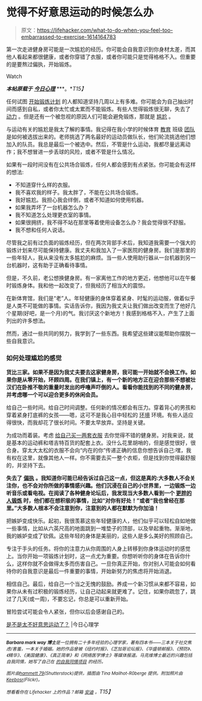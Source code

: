 # 觉得不好意思运动的时候怎么办

> 原文：<https://lifehacker.com/what-to-do-when-you-feel-too-embarrassed-to-exercise-1614164783>

第一次走进健身房可能是一次尴尬的经历。你可能会自我意识到你身材太差，而其他人看起来都很健康，或者你穿错了衣服，或者你可能只是觉得格格不入。但重要的是要熬过偏执，开始锻炼。

Watch

***本帖原载于*** [***今日心理***](http://www.psychologytoday.com/blog/shyness-is-nice/201401/are-you-too-embarrassed-exercise) ***。**T15】*

任何试图 [开始锻炼计划](https://lifehacker.com/how-to-motivate-yourself-into-an-exercise-routine-youll-5950484) 的人都知道坚持几周以上有多难。你可能会为自己抽出时间而感到自私，或者你太忙或太累而不能锻炼。有些人觉得锻炼很无聊，失去了 [动力](http://www.psychologytoday.com/basics/motivation) 。但是还有一个被忽视的原因人们可能会避免锻炼，那就是 [尴尬](http://www.psychologytoday.com/basics/embarrassment) 。

与运动有关的尴尬是我太了解的事情。我记得在我小学的时候体育 [教育](http://www.psychologytoday.com/basics/education) 班级 [团队](http://www.psychologytoday.com/basics/teamwork) 是如何被选拔出来的。老师挑选了两名最好的运动员做队长，他们轮流挑选他们想加入的队员。我总是最后一个被选中。然后，不管是什么运动，我都尽量远离动作；我不想冒进一步丢球的风险，或者不管是什么情况。

如果有一段时间没有在公共场合锻炼，任何人都会感到有点紧张。你可能会有这样的想法:

*   不知道穿什么样的衣服。
*   我不喜欢我的样子。我太胖了，不能在公共场合锻炼。
*   我好尴尬。我担心我会绊倒，或者不知道如何使用机器。
*   如果我弄坏了一台机器怎么办？
*   我不知道怎么处理更衣室的事情。
*   如果很拥挤，我不得不站在那里等着使用设备怎么办？我会觉得很不舒服。
*   我不想和任何人说话。

尽管我之前有过负面的锻炼经历，但在两次背部手术后，我知道我需要一个强大的锻炼计划来尽可能保持健康。我丈夫和我加入了一家医院的健身房。我们是那里的一些年轻人，我从来没有太多尴尬的麻烦。当一些人使用助行器从一台机器到另一台机器时，这有助于正确看待事情。

但是，不久前，老公想换健身房。有一家离他工作的地方更近，他想他可以在午餐时锻炼身体。我和他一起改变了，但我经历了相当大的震惊。

在新体育馆，我们是“老”人。年轻健康的身体穿着紧身、时髦的运动服，做着似乎是人类不可能做的事情。实话告诉你，我因为我丈夫让我们做出改变而生了他好几个星期(好吧，是一个月)的气。我讨厌这个新地方！我感到格格不入，产生了上面列出的许多想法。

然而，通过一些共同的努力，我学到了一些东西。我希望这些建议能帮助你摆脱一些自我意识。

### 如何处理尴尬的感觉

**货比三家。如果不是因为我丈夫要去这家健身房，我可能一开始就不会换工作。如果你是从零开始，环顾四周。在我们镇上，有一个新的地方正在迎合那些不想被壮汉们在卧推不敬的重量时发出的呼噜声吓倒的人。看看你能找到的不同的健身房，并考虑哪一个可以迎合更多的休闲会员。**

给自己一些时间。给自己时间调整。任何新的情况都会有压力。穿着背心的男孩和穿着紧身打底裤的女孩——嗯，这可不是我心目中轻松的 [环境](http://www.psychologytoday.com/basics/environmental-psychology) 环境。有些人适应得很快，而我却花了很长时间。不要太早放弃。坚持是关键。

为成功而着装。考虑 [给自己买一两套衣服](https://lifehacker.com/is-there-really-a-benefit-to-special-exercise-clothing-1607198642) 去你觉得不错的健身房。对我来说，就是基本的运动裤和塔吉特百货的配套上衣。没什么花里胡哨的，但是感觉很好，很合身。穿太大太松的衣服不会向“内在的你”传递正确的信息你想告诉自己:嘿，我有权在这里，就像其他人一样。你不需要去买一整个衣柜，但是找到你觉得最舒服的，并坚持下去。

**失去了** [**偏执**](http://www.psychologytoday.com/basics/fear) **。我知道你可能已经告诉过自己这一点，但这是真的:大多数人不会关注你，也不会对你所做的事情感兴趣。他们沉浸在自己的小世界里，一边锻炼一边听音乐或看电视。在阅读了各种健身论坛后，我发现当大多数人看到一个 [更胖的人锻炼](https://lifehacker.com/how-to-start-exercising-when-youre-already-overweight-1521317096) 时，他们都在想积极的事情，比如“对你有好处！”或者“我也曾经在那里。”大多数人根本不会注意到你，注意到的人都在默默为你加油！**

把嫉妒变成快乐。起初，我很羡慕这些年轻健康的人，他们似乎可以轻松自如地做一些事情，比如从六英尺高的地面跳到一堆垫子的顶部，以及举起重物。渐渐地，我的嫉妒变成了钦佩。这些年轻的身体是美丽的，这些人是多么美好的照顾自己。

专注于手头的任务。将你的注意力从你周围的人身上转移到你身体运动时的感觉上。当你开始一项锻炼计划时，这一点尤为重要。你想听听你的身体在告诉你什么，这样你就不会做得太多而伤害自己。一旦你真正开始，你对别人可能会如何看待你的自我意识是最后一件重要的事情，开始新努力的焦虑将开始消退。

相信自己。最后，给自己一个当之无愧的鼓励。养成一个新习惯从来都不容易，如果你从未有过积极的锻炼经历，让自己动起来就更难了。记住，如果你疏忽了，跳过了几天(或一周)，不要忘记，你总是可以重新开始。

冒险尝试可能会令人紧张，但你以后会感谢自己的。

[是不是太不好意思运动了？](http://www.psychologytoday.com/blog/shyness-is-nice/201401/are-you-too-embarrassed-exercise) |今日心理学

* * *

*<small>**Barbara mark way 博士**是一位拥有二十多年经验的心理学家，著有四本书——三本关于社交焦虑/害羞，一本关于婚姻。她的作品曾被《纽约时报》、《芝加哥论坛报》、《华盛顿邮报》、《预防》、《精华》、《美国健康》、《真正简单》和《网络医学博士》等媒体报道。马克维博士最近的兴趣包括自我同情，她写了自己在</small>* [*<small>的自我同情项目</small>*](http://www.theselfcompassionproject.com/) *<small>的经历。</small>*

*<small>图片由</small>*[*<small>hammett 79</small>*](http://www.shutterstock.com/pic-171134903/stock-photo-interior-view-of-a-gym-with-equipment.html)*<small>(Shutterstock)提供，插图由 Tina Mailhot-R0berge 提供。附加照片由</small>*[*<small>Keebosr</small>*](https://www.flickr.com/photos/keebosr/3851174954)*<small>(Flickr)。</small>*

*<small>想看看你在 Lifehacker 上的作品？邮箱</small>* [*<small>安迪</small>*](mailto:andy@lifehacker.com) *<small>。</small>T15】*